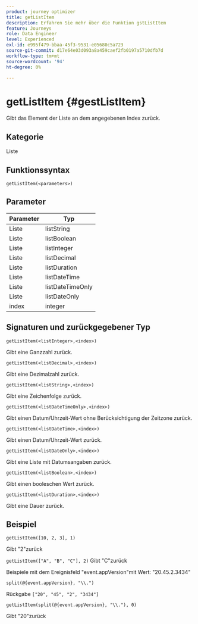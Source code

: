 ```yaml
---
product: journey optimizer
title: getListItem
description: Erfahren Sie mehr über die Funktion gstListItem
feature: Journeys
role: Data Engineer
level: Experienced
exl-id: e995f479-bbaa-45f3-9531-e05680c5a723
source-git-commit: d17e64e03d093a8a459caef2fb0197a5710dfb7d
workflow-type: tm+mt
source-wordcount: '94'
ht-degree: 0%

---
```


# getListItem {#gestListItem}

Gibt das Element der Liste an dem angegebenen Index zurück.

## Kategorie

Liste

## Funktionssyntax

`getListItem(<parameters>)`

## Parameter

| Parameter | Typ |
|-----------|------------------|
| Liste | listString |
| Liste | listBoolean |
| Liste | listInteger |
| Liste | listDecimal |
| Liste | listDuration |
| Liste | listDateTime |
| Liste | listDateTimeOnly |
| Liste | listDateOnly |
| index | integer |

## Signaturen und zurückgegebener Typ

`getListItem(<listInteger>,<index>)`

Gibt eine Ganzzahl zurück.

`getListItem(<listDecimal>,<index>)`

Gibt eine Dezimalzahl zurück.

`getListItem(<listString>,<index>)`

Gibt eine Zeichenfolge zurück.

`getListItem(<listDateTimeOnly>,<index>)`

Gibt einen Datum/Uhrzeit-Wert ohne Berücksichtigung der Zeitzone zurück.

`getListItem(<listDateTime>,<index>)`

Gibt einen Datum/Uhrzeit-Wert zurück.

`getListItem(<listDateOnly>,<index>)`

Gibt eine Liste mit Datumsangaben zurück.

`getListItem(<listBoolean>,<index>)`

Gibt einen booleschen Wert zurück.

`getListItem(<listDuration>,<index>)`

Gibt eine Dauer zurück.

## Beispiel

`getListItem([10, 2, 3], 1)`

Gibt &quot;2&quot;zurück

`getListItem(["A", "B", "C"], 2)`
Gibt &quot;C&quot;zurück

Beispiele mit dem Ereignisfeld &quot;event.appVersion&quot;mit Wert: &quot;20.45.2.3434&quot;

`split(@{event.appVersion}, "\\.")`

Rückgabe `["20", "45", "2", "3434"]`

`getListItem(split(@{event.appVersion}, "\\."), 0)`

Gibt &quot;20&quot;zurück
